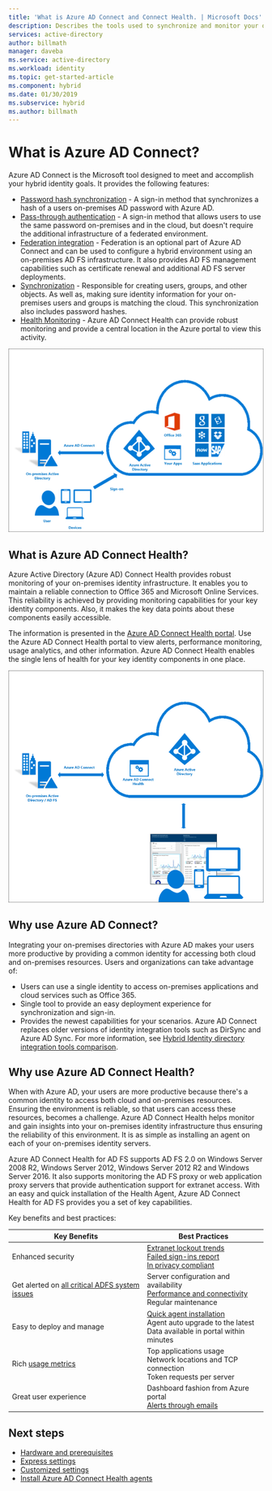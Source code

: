 ```yaml
---
title: 'What is Azure AD Connect and Connect Health. | Microsoft Docs'
description: Describes the tools used to synchronize and monitor your on-premises environment with Azure AD.
services: active-directory
author: billmath
manager: daveba
ms.service: active-directory
ms.workload: identity
ms.topic: get-started-article
ms.component: hybrid
ms.date: 01/30/2019
ms.subservice: hybrid
ms.author: billmath
---
```


# What is Azure AD Connect?

Azure AD Connect is the Microsoft tool designed to meet and accomplish your hybrid identity goals.  It provides the following features:
 	
- [Password hash synchronization](whatis-phs.md) - A sign-in method that synchronizes a hash of a users on-premises AD password with Azure AD.
- [Pass-through authentication](how-to-connect-pta.md) - A sign-in method that allows users to use the same password on-premises and in the cloud, but doesn't require the additional infrastructure of a federated environment.
- [Federation integration](how-to-connect-fed-whatis.md) - Federation is an optional part of Azure AD Connect and can be used to configure a hybrid environment using an on-premises AD FS infrastructure. It also provides AD FS management capabilities such as certificate renewal and additional AD FS server deployments.
- [Synchronization](how-to-connect-sync-whatis.md) - Responsible for creating users, groups, and other objects.  As well as, making sure identity information for your on-premises users and groups is matching the cloud.  This synchronization also includes password hashes.
-  	[Health Monitoring](whatis-hybrid-identity-health.md) - Azure AD Connect Health can provide robust monitoring and provide a central location in the Azure portal to view this activity. 


![What is Azure AD Connect](./media/whatis-hybrid-identity/arch.png)



## What is Azure AD Connect Health?

Azure Active Directory (Azure AD) Connect Health provides robust monitoring of your on-premises identity infrastructure. It enables you to maintain a reliable connection to Office 365 and Microsoft Online Services.  This reliability is achieved by providing monitoring capabilities for your key identity components. Also, it makes the key data points about these components easily accessible.

The information is presented in the [Azure AD Connect Health portal](https://aka.ms/aadconnecthealth). Use the Azure AD Connect Health portal to view alerts, performance monitoring, usage analytics, and other information. Azure AD Connect Health enables the single lens of health for your key identity components in one place.

![What is Azure AD Connect Health](./media/whatis-hybrid-identity-health/aadconnecthealth2.png)

## Why use Azure AD Connect?
Integrating your on-premises directories with Azure AD makes your users more productive by providing a common identity for accessing both cloud and on-premises resources. Users and organizations can take advantage of:

* Users can use a single identity to access on-premises applications and cloud services such as Office 365.
* Single tool to provide an easy deployment experience for synchronization and sign-in.
* Provides the newest capabilities for your scenarios. Azure AD Connect replaces older versions of identity integration tools such as DirSync and Azure AD Sync. For more information, see [Hybrid Identity directory integration tools comparison](plan-hybrid-identity-design-considerations-tools-comparison.md).

## Why use Azure AD Connect Health?
When with Azure AD, your users are more productive because there's a common identity to access both cloud and on-premises resources. Ensuring the environment is reliable, so that users can access these resources, becomes a challenge.  Azure AD Connect Health helps monitor and gain insights into your on-premises identity infrastructure thus ensuring the reliability of this environment. It is as simple as installing an agent on each of your on-premises identity servers.

Azure AD Connect Health for AD FS supports AD FS 2.0 on Windows Server 2008 R2, Windows Server 2012, Windows Server 2012 R2 and Windows Server 2016. It also supports monitoring the AD FS proxy or web application proxy servers that provide authentication support for extranet access. With an easy and quick installation of the Health Agent, Azure AD Connect Health for AD FS provides you a set of key capabilities.

Key benefits and best practices:

|Key Benefits|Best Practices|
|-----|-----|
|Enhanced security|[Extranet lockout trends](how-to-connect-health-adfs.md#usage-analytics-for-ad-fs)</br>[Failed sign-ins report](how-to-connect-health-adfs.md#risky-ip-report-public-preview)</br>[In privacy compliant](reference-connect-health-user-privacy.md)|
|Get alerted on [all critical ADFS system issues](how-to-connect-health-alert-catalog.md#alerts-for-active-directory-federation-services)|Server configuration and availability</br>[Performance and connectivity](how-to-connect-health-adfs.md#performance-monitoring-for-ad-fs)</br>Regular maintenance|
|Easy to deploy and manage|[Quick agent installation](how-to-connect-health-agent-install.md#installing-the-azure-ad-connect-health-agent-for-ad-fs)</br>Agent auto upgrade to the latest</br>Data available in portal within minutes|
Rich [usage metrics](how-to-connect-health-adfs.md#usage-analytics-for-ad-fs)|Top applications usage</br>Network locations and TCP connection</br>Token requests per server|
|Great user experience|Dashboard fashion from Azure portal</br>[Alerts through emails](how-to-connect-health-adfs.md#alerts-for-ad-fs)|




## Next steps

- [Hardware and prerequisites](how-to-connect-install-prerequisites.md) 
- [Express settings](how-to-connect-install-express.md)
- [Customized settings](how-to-connect-install-custom.md)
- [Install Azure AD Connect Health agents](how-to-connect-health-agent-install.md) 
